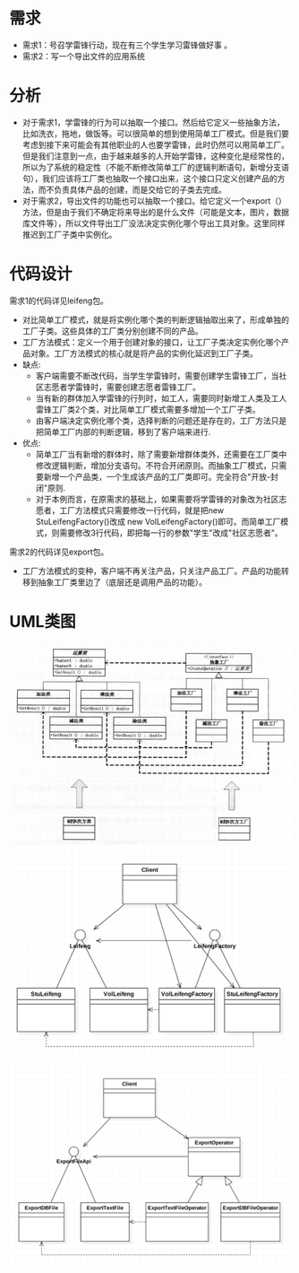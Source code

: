 # 需求
+ 需求1：号召学雷锋行动，现在有三个学生学习雷锋做好事 。
+ 需求2：写一个导出文件的应用系统

# 分析		
+ 对于需求1，学雷锋的行为可以抽取一个接口。然后给它定义一些抽象方法，比如洗衣，拖地，做饭等。可以很简单的想到使用简单工厂模式。但是我们要考虑到接下来可能会有其他职业的人也要学雷锋，此时仍然可以用简单工厂。但是我们注意到一点，由于越来越多的人开始学雷锋，这种变化是经常性的，所以为了系统的稳定性（不能不断修改简单工厂的逻辑判断语句，新增分支语句），我们应该将工厂类也抽取一个接口出来，这个接口只定义创建产品的方法，而不负责具体产品的创建，而是交给它的子类去完成。
+ 对于需求2，导出文件的功能也可以抽取一个接口。给它定义一个export（）方法，但是由于我们不确定将来导出的是什么文件（可能是文本，图片，数据库文件等），所以文件导出工厂没法决定实例化哪个导出工具对象。这里同样推迟到工厂子类中实例化。

# 代码设计
 需求1的代码详见leifeng包。
+ 对比简单工厂模式，就是将实例化哪个类的判断逻辑抽取出来了，形成单独的工厂子类。这些具体的工厂类分别创建不同的产品。
+ 工厂方法模式：定义一个用于创建对象的接口，让工厂子类决定实例化哪个产品对象。工厂方法模式的核心就是将产品的实例化延迟到工厂子类。
+ 缺点:
   + 客户端需要不断改代码，当学生学雷锋时，需要创建学生雷锋工厂，当社区志愿者学雷锋时，需要创建志愿者雷锋工厂。
   + 当有新的群体加入学雷锋的行列时，如工人，需要同时新增工人类及工人雷锋工厂类2个类，对比简单工厂模式需要多增加一个工厂子类。
   + 由客户端决定实例化哪个类，选择判断的问题还是存在的，工厂方法只是把简单工厂内部的判断逻辑，移到了客户端来进行.
+ 优点:
   + 简单工厂当有新增的群体时，除了需要新增群体类外，还需要在工厂类中修改逻辑判断，增加分支语句。不符合开闭原则。而抽象工厂模式，只需要新增一个产品类，一个生成该产品的工厂类即可。完全符合"开放-封闭"原则.
   + 对于本例而言，在原需求的基础上，如果需要将学雷锋的对象改为社区志愿者，工厂方法模式只需要修改一行代码，就是把new StuLeifengFactory()改成 new VolLeifengFactory()即可。而简单工厂模式，则需要修改3行代码，即把每一行的参数"学生"改成"社区志愿者"。

需求2的代码详见export包。
+ 工厂方法模式的变种，客户端不再关注产品，只关注产品工厂。产品的功能转移到抽象工厂类里边了（底层还是调用产品的功能）。


# UML类图
![简单工厂](Factory_Method.jpg)
![简单工厂](FactoryMethod_1.png)
![简单工厂](FactoryMethod_2.png)